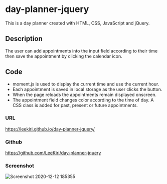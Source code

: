 # day-planner-jquery
 This is a day planner created with HTML, CSS, JavaScript and jQuery.

 ## Description
 The user can add appointments into the input field according to their time then save the appointment by clicking the calendar icon.

 ## Code
 * moment.js is used to display the current time and use the current hour.
* Each appointment is saved in local storage as the user clicks the button. 
* When the page reloads the appointments remain displayed onscreen.
* The appointment field changes color according to the time of day. A CSS class is added for past, present or future appointments. 

### URL
https://leekiri.github.io/day-planner-jquery/

### Github
https://github.com/LeeKiri/day-planner-jquery

### Screenshot
![Screenshot 2020-12-12 185355](https://user-images.githubusercontent.com/73642462/101979230-6ff1e800-3caf-11eb-9188-701c7032b6f8.png)



